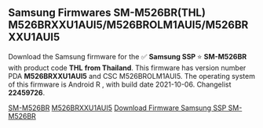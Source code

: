 <h2>Samsung Firmwares SM-M526BR(THL) M526BRXXU1AUI5/M526BROLM1AUI5/M526BRXXU1AUI5</h2>
Download the Samsung firmware for the ✅ <strong>Samsung SSP </strong> ⭐ <strong>SM-M526BR</strong> with product code <strong>THL</strong> <strong> from Thailand</strong>. This firmware has version number PDA <strong>M526BRXXU1AUI5</strong> and CSC M526BROLM1AUI5. The operating system of this firmware is Android R , with build date 2021-10-06. Changelist <strong>22459726</strong>.


[SM-M526BR](https://samfirm.shop/samsung/model/SM-M526BR)
[M526BRXXU1AUI5](https://samfirm.shop/samsung/pda/M526BRXXU1AUI5)
[Download Firmware Samsung SSP SM-M526BR](https://samfirm.shop/samsung/firmware/475480)
